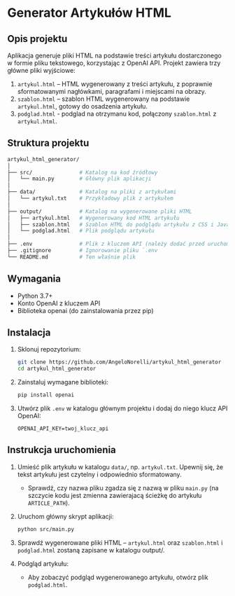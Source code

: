 # Generator Artykułów HTML
## Opis projektu
Aplikacja generuje pliki HTML na podstawie treści artykułu dostarczonego w formie pliku tekstowego, korzystając z OpenAI API.
Projekt zawiera trzy główne pliki wyjściowe:

1. `artykul.html` – HTML wygenerowany z treści artykułu, z poprawnie sformatowanymi nagłówkami, paragrafami i miejscami na obrazy.
2. `szablon.html` – szablon HTML wygenerowany na podstawie `artykul.html`, gotowy do osadzenia artykułu.
3. `podglad.html` - podglad na otrzymanu kod, połączony `szablon.html` z `artykul.html`.

## Struktura projektu
```bash
artykul_html_generator/
│
├── src/               # Katalog na kod źródłowy
│   └── main.py        # Główny plik aplikacji
│
├── data/              # Katalog na pliki z artykułami
│   └── artykul.txt    # Przykładowy plik z artykułem
│
├── output/            # Katalog na wygenerowane pliki HTML
│   ├── artykul.html   # Wygenerowany kod HTML artykułu
│   ├── szablon.html   # Szablon HTML do podglądu artykułu z CSS i JavaScript
│   └── podglad.html   # Plik podglądu artykułu
│
├── .env               # Plik z kluczem API (należy dodać przed uruchomieniem)
├── .gitignore         # Ignorowanie pliku `.env
└── README.md          # Ten właśnie plik
```

## Wymagania
* Python 3.7+
* Konto OpenAI z kluczem API
* Biblioteka openai (do zainstalowania przez pip)

## Instalacja
1. Sklonuj repozytorium:
    ```bash
    git clone https://github.com/AngeloNorelli/artykul_html_generator
    cd artykul_html_generator
    ```

2. Zainstaluj wymagane biblioteki:
    ```bash
    pip install openai
    ```

3. Utwórz plik `.env` w katalogu głównym projektu i dodaj do niego klucz API OpenAI:
    ```plaintext
    OPENAI_API_KEY=twoj_klucz_api
    ```

## Instrukcja uruchomienia
1. Umieść plik artykułu w katalogu `data/`, np. `artykul.txt`. Upewnij się, że tekst artykułu jest czytelny i odpowiednio sformatowany.
   * Sprawdź, czy nazwa pliku zgadza się z nazwą w pliku `main.py` (na szczycie kodu jest zmienna zawierajacą ścieżkę do artykułu `ARTICLE_PATH`).

2. Uruchom główny skrypt aplikacji:
    ```bash
    python src/main.py
    ```

3. Sprawdź wygenerowane pliki HTML – `artykul.html` oraz `szablon.html` i `podglad.html` zostaną zapisane w katalogu output/.

4. Podgląd artykułu:
   * Aby zobaczyć podgląd wygenerowanego artykułu, otwórz plik `podglad.html`.